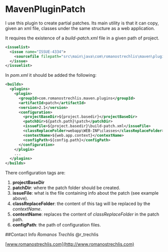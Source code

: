 # MavenPluginPatch

I use this plugin to create partial patches.
Its main utility is that it can copy, given an xml file, classes under the same structure as a web application.

It requires the existence of a *build-patch.xml* file in a given path of project.
```xml
<issuelist>
  <issue name="ISSUE-4334">
    <sourcefile filepath="src\main\java\com\romanostrechlis\maven\plugins\patch\BuildPatchClassMojo.java" />
  </issue>
</issuelist>
```

In *pom.xml* it should be added the following:
```xml
<builds>
  <plugins>
    <plugin>
      <groupId>com.romanostrechlis.maven.plugins</groupId>
      <artifactId>patch</artifactId>
      <version>2.1</version>
      <configuration>
        <projectBaseDir>${project.basedir}</projectBaseDir>
        <patchDir>${patch.path}\patch</patchDir>
        <issueFile>${project.basedir}\build-patch.xml</issueFile>
        <classReplaceFolder>webapp\WEB-INF\classes</classReplaceFolder>
        <contextName>${web.app.context}</contextName>
        <configPath>${config.path}</configPath>
      </configuration>
    </plugin>
    ...
  </plugins>
</builds>
```

There configuration tags are:

1. **projectBaseDir**
2. **patchDir**: where the patch folder should be created.
3. **issueFile**: what is the file containing info about the patch (see example above).
4. **classReplaceFolder**: the content of this tag will be replaced by the *contextName*.
5. **contextName**: replaces the content of *classReplaceFolder* in the patch path.
6. **configPath**: the path of configuration files.

##Contact Info
*Romanos Trechlis* @r_trechlis

[www.romanostrechlis.com](http://www.romanostrechlis.com)